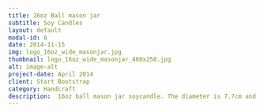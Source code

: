 ```yaml
---
title: 16oz Ball mason jar
subtitle: Soy Candles
layout: default
modal-id: 6
date: 2014-11-15
img: logo_16oz_wide_masonjar.jpg
thumbnail: logo_16oz_wide_masonjar_400x250.jpg
alt: image-alt
project-date: April 2014
client: Start Bootstrap
category: Handcraft
description:  16oz ball mason jar soycandle. The diameter is 7.7cm and the height is 17cm. lead time is about 95hours and used wood wick. I will be able to refil if you give me a empty jar after use all.
---
```

